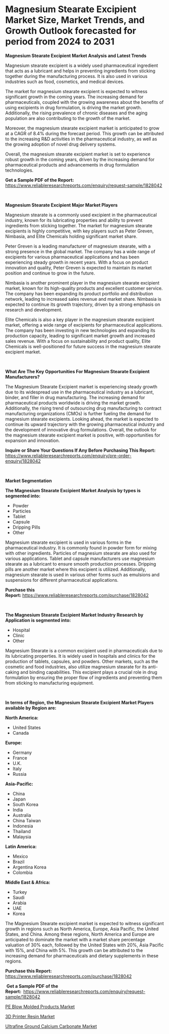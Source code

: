 <p><h1>Magnesium Stearate Excipient Market Size, Market Trends, and Growth Outlook forecasted for period from 2024 to 2031</h1></p><p><strong>Magnesium Stearate Excipient Market Analysis and Latest Trends</strong></p>
<p><p>Magnesium stearate excipient is a widely used pharmaceutical ingredient that acts as a lubricant and helps in preventing ingredients from sticking together during the manufacturing process. It is also used in various industries such as food, cosmetics, and medical devices.</p><p>The market for magnesium stearate excipient is expected to witness significant growth in the coming years. The increasing demand for pharmaceuticals, coupled with the growing awareness about the benefits of using excipients in drug formulation, is driving the market growth. Additionally, the rising prevalence of chronic diseases and the aging population are also contributing to the growth of the market.</p><p>Moreover, the magnesium stearate excipient market is anticipated to grow at a CAGR of 8.4% during the forecast period. This growth can be attributed to the increasing R&D activities in the pharmaceutical industry, as well as the growing adoption of novel drug delivery systems.</p><p>Overall, the magnesium stearate excipient market is set to experience robust growth in the coming years, driven by the increasing demand for pharmaceutical products and advancements in drug formulation technologies.</p></p>
<p><strong>Get a Sample PDF of the Report:&nbsp;</strong> <a href="https://www.reliableresearchreports.com/enquiry/request-sample/1828042">https://www.reliableresearchreports.com/enquiry/request-sample/1828042</a></p>
<p>&nbsp;</p>
<p><strong>Magnesium Stearate Excipient Major Market Players</strong></p>
<p><p>Magnesium stearate is a commonly used excipient in the pharmaceutical industry, known for its lubricating properties and ability to prevent ingredients from sticking together. The market for magnesium stearate excipients is highly competitive, with key players such as Peter Greven, Nimbasia, and Elite Chemicals holding significant market share.</p><p>Peter Greven is a leading manufacturer of magnesium stearate, with a strong presence in the global market. The company has a wide range of excipients for various pharmaceutical applications and has been experiencing steady growth in recent years. With a focus on product innovation and quality, Peter Greven is expected to maintain its market position and continue to grow in the future.</p><p>Nimbasia is another prominent player in the magnesium stearate excipient market, known for its high-quality products and excellent customer service. The company has been expanding its product portfolio and distribution network, leading to increased sales revenue and market share. Nimbasia is expected to continue its growth trajectory, driven by a strong emphasis on research and development.</p><p>Elite Chemicals is also a key player in the magnesium stearate excipient market, offering a wide range of excipients for pharmaceutical applications. The company has been investing in new technologies and expanding its production capacity, leading to significant market growth and increased sales revenue. With a focus on sustainability and product quality, Elite Chemicals is well-positioned for future success in the magnesium stearate excipient market.</p></p>
<p>&nbsp;</p>
<p><strong>What Are The Key Opportunities For Magnesium Stearate Excipient Manufacturers?</strong></p>
<p><p>The Magnesium Stearate Excipient market is experiencing steady growth due to its widespread use in the pharmaceutical industry as a lubricant, binder, and filler in drug manufacturing. The increasing demand for pharmaceutical products worldwide is driving the market growth. Additionally, the rising trend of outsourcing drug manufacturing to contract manufacturing organizations (CMOs) is further fueling the demand for magnesium stearate excipients. Looking ahead, the market is expected to continue its upward trajectory with the growing pharmaceutical industry and the development of innovative drug formulations. Overall, the outlook for the magnesium stearate excipient market is positive, with opportunities for expansion and innovation.</p></p>
<p><strong>Inquire or Share Your Questions If Any Before Purchasing This Report:</strong> <a href="https://www.reliableresearchreports.com/enquiry/pre-order-enquiry/1828042">https://www.reliableresearchreports.com/enquiry/pre-order-enquiry/1828042</a></p>
<p>&nbsp;</p>
<p><strong>Market Segmentation</strong></p>
<p><strong>The Magnesium Stearate Excipient Market Analysis by types is segmented into:</strong></p>
<p><ul><li>Powder</li><li>Particles</li><li>Tablet</li><li>Capsule</li><li>Dripping Pills</li><li>Other</li></ul></p>
<p><p>Magnesium stearate excipient is used in various forms in the pharmaceutical industry. It is commonly found in powder form for mixing with other ingredients. Particles of magnesium stearate are also used for various applications. Tablet and capsule manufacturers use magnesium stearate as a lubricant to ensure smooth production processes. Dripping pills are another market where this excipient is utilized. Additionally, magnesium stearate is used in various other forms such as emulsions and suspensions for different pharmaceutical applications.</p></p>
<p><strong>Purchase this Report:&nbsp;</strong><a href="https://www.reliableresearchreports.com/purchase/1828042">https://www.reliableresearchreports.com/purchase/1828042</a></p>
<p>&nbsp;</p>
<p><strong>The Magnesium Stearate Excipient Market Industry Research by Application is segmented into:</strong></p>
<p><ul><li>Hospital</li><li>Clinic</li><li>Other</li></ul></p>
<p><p>Magnesium Stearate is a common excipient used in pharmaceuticals due to its lubricating properties. It is widely used in hospitals and clinics for the production of tablets, capsules, and powders. Other markets, such as the cosmetic and food industries, also utilize magnesium stearate for its anti-caking and binding capabilities. This excipient plays a crucial role in drug formulation by ensuring the proper flow of ingredients and preventing them from sticking to manufacturing equipment.</p></p>
<p>&nbsp;</p>
<p><strong>In terms of Region, the Magnesium Stearate Excipient Market Players available by Region are:</strong></p>
<p>
    <p> <strong> North America: </strong>
        <ul>
            <li>United States</li>
            <li>Canada</li>
        </ul>
        </p> 
    <p> <strong> Europe: </strong>
        <ul>
            <li>Germany</li>
            <li>France</li>
            <li>U.K.</li>
            <li>Italy</li>
            <li>Russia</li>
        </ul>
        </p> 
    <p> <strong> Asia-Pacific: </strong>
        <ul>
            <li>China</li>
            <li>Japan</li>
            <li>South Korea</li>
            <li>India</li>
            <li>Australia</li>
            <li>China Taiwan</li>
            <li>Indonesia</li>
            <li>Thailand</li>
            <li>Malaysia</li>
        </ul>
        </p> 
    <p> <strong> Latin America: </strong>
        <ul>
            <li>Mexico</li>
            <li>Brazil</li>
            <li>Argentina Korea</li>
            <li>Colombia</li>
        </ul>
        </p> 
    <p> <strong> Middle East & Africa: </strong>
        <ul>
            <li>Turkey</li>
            <li>Saudi</li>
            <li>Arabia</li>
            <li>UAE</li>
            <li>Korea</li>
        </ul>
    </p>
    </p>
<p><p>The Magnesium Stearate excipient market is expected to witness significant growth in regions such as North America, Europe, Asia Pacific, the United States, and China. Among these regions, North America and Europe are anticipated to dominate the market with a market share percentage valuation of 30% each, followed by the United States with 20%, Asia Pacific with 15%, and China with 5%. This growth can be attributed to the increasing demand for pharmaceuticals and dietary supplements in these regions.</p></p>
<p><strong>Purchase this Report: </strong><a href="https://www.reliableresearchreports.com/purchase/1828042">https://www.reliableresearchreports.com/purchase/1828042</a></p>
<p>&nbsp;<strong>Get a Sample PDF of the Report:&nbsp;&nbsp;</strong><a href="https://www.reliableresearchreports.com/enquiry/request-sample/1828042">https://www.reliableresearchreports.com/enquiry/request-sample/1828042</a></p>
<p><strong></strong></p>
<p><p><a href="https://view.publitas.com/reportprime-1/global-pe-blow-molded-products-market-by-types-applications-and-major-players-with-regional-growth-rate-analysis-and-development-situation-from-2023-to-2030/">PE Blow Molded Products Market</a></p><p><a href="https://github.com/JameTravis/Market-Research-Report-List-4/blob/main/3d-printer-resin-market.md">3D Printer Resin Market</a></p><p><a href="https://view.publitas.com/reportprime-1/ultrafine-ground-calcium-carbonate-market-size-and-growth-market-segmentation-regional-and-country-breakdowns-and-market-trends-for-period-from-2023-2030/">Ultrafine Ground Calcium Carbonate Market</a></p></p>